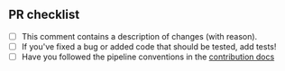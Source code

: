 <!--
# KwanLab/Autometa pull request

Many thanks for contributing to KwanLab/Autometa!

Please fill in the appropriate checklist below (delete whatever is not relevant).
These are the most common things requested on pull requests (PRs).

Remember that PRs should be made against the dev branch, unless you're preparing a pipeline release or hotfix on the main branch.

Learn more about contributing: [CONTRIBUTING.md](https://github.com/KwanLab/autometa/tree/main/.github/CONTRIBUTING.md)
-->
<!-- markdownlint-disable ul-indent -->

## PR checklist

- [ ] This comment contains a description of changes (with reason).
- [ ] If you've fixed a bug or added code that should be tested, add tests!
- [ ] Have you followed the pipeline conventions in the [contribution docs](https://github.com/KwanLab/autometa/tree/main/.github/CONTRIBUTING.md)
